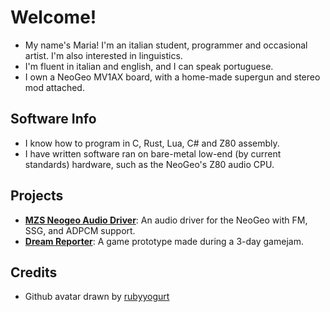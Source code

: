 # Welcome!

- My name's Maria! I'm an italian student, programmer and occasional artist. I'm also interested in linguistics.
- I'm fluent in italian and english, and I can speak portuguese.
- I own a NeoGeo MV1AX board, with a home-made supergun and stereo mod attached.

## Software Info
- I know how to program in C, Rust, Lua, C# and Z80 assembly.
- I have written software ran on bare-metal low-end (by current standards) hardware, such as the NeoGeo's Z80 audio CPU.

## Projects
- **[MZS Neogeo Audio Driver](https://github.com/stereomimi/Mezz-Estate-NeoGeo-Audio-Driver)**: An audio driver for the NeoGeo with FM, SSG, and ADPCM support.
- **[Dream Reporter](https://stereomimi.itch.io/dream-reporter)**: A game prototype made during a 3-day gamejam.

## Credits
- Github avatar drawn by [rubyyogurt](https://rubyyogurt.carrd.co/)
